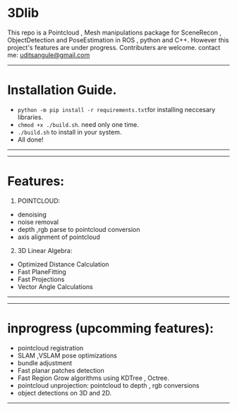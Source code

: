 # 3Dlib
This repo is a Pointcloud , Mesh manipulations package for SceneRecon , ObjectDetection and PoseEstimation in ROS , python and C++.
However this project's features are under progress. Contributers are welcome.
contact me: uditsangule@gmail.com

---
# Installation Guide.
- ```python -m pip install -r requirements.txt```for installing neccesary libraries.
- ```chmod +x ./build.sh```. need only one time.
- ```./build.sh``` to install in your system.
- All done!
---

---
# Features:
1) POINTCLOUD:
- denoising
- noise removal
- depth ,rgb parse to pointcloud conversion
- axis alignment of pointcloud

2) 3D Linear Algebra:
- Optimized Distance Calculation
- Fast PlaneFitting
- Fast Projections
- Vector Angle Calculations
---

---
# inprogress (upcomming features):
- pointcloud registration
- SLAM ,VSLAM pose optimizations
- bundle adjustment
- Fast planar patches detection
- Fast Region Grow algorithms using KDTree  , Octree.
- pointcloud unprojection: pointcloud to depth , rgb conversions
- object detections on 3D and 2D.
---
